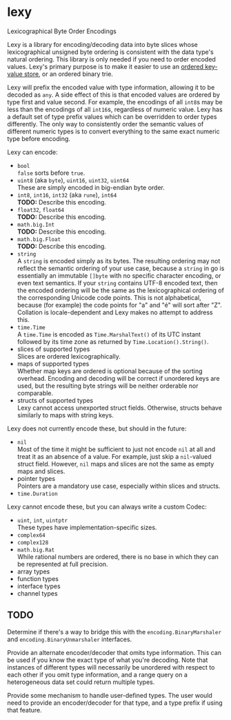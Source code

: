 # lexy

Lexicographical Byte Order Encodings

Lexy is a library for encoding/decoding data into byte slices whose
lexicographical unsigned byte ordering is consistent with the data
type's natural ordering. This library is only needed if you need to
order encoded values. Lexy's primary purpose is to make it easier to
use an [ordered key-value
store](https://en.wikipedia.org/wiki/Ordered_Key-Value_Store), or an
ordered binary trie.

Lexy will prefix the encoded value with type information, allowing it
to be decoded as `any`. A side effect of this is that encoded values
are ordered by type first and value second. For example, the encodings
of all `int8`s may be less than the encodings of all `int16`s,
regardless of numeric value. Lexy has a default set of type prefix
values which can be overridden to order types differently. The only
way to consistently order the semantic values of different numeric
types is to convert everything to the same exact numeric type before
encoding.

Lexy can encode:

* `bool`  
  `false` sorts before `true`.
* `uint8` (aka `byte`), `uint16`, `uint32`, `uint64`  
  These are simply encoded in big-endian byte order.
* `int8`, `int16`, `int32` (aka `rune`), `int64`  
  **TODO:** Describe this encoding.
* `float32`, `float64`  
  **TODO:** Describe this encoding.
* `math.big.Int`  
  **TODO:** Describe this encoding.
* `math.big.Float`  
  **TODO:** Describe this encoding.
* `string`  
  A `string` is encoded simply as its bytes. The resulting ordering
  may not reflect the semantic ordering of your use case, because a
  `string` in go is essentially an immutable `[]byte` with no specific
  character encoding, or even text semantics. If your `string`
  contains UTF-8 encoded text, then the encoded ordering will be the
  same as the lexicographical ordering of the corresponding Unicode
  code points. This is not alphabetical, because (for example) the
  code points for "a" and "&#xE9;" will sort after "Z". Collation is
  locale-dependent and Lexy makes no attempt to address this.
* `time.Time`  
  A `time.Time` is encoded as `Time.MarshalText()` of its UTC instant
  followed by its time zone as returned by `Time.Location().String()`.
* slices of supported types  
  Slices are ordered lexicographically.
* maps of supported types  
  Whether map keys are ordered is optional because of the sorting
  overhead. Encoding and decoding will be correct if unordered keys
  are used, but the resulting byte strings will be neither orderable
  nor comparable.
* structs of supported types  
  Lexy cannot access unexported struct fields. Otherwise, structs
  behave similarly to maps with string keys.

Lexy does not currently encode these, but should in the future:

* `nil`  
  Most of the time it might be sufficient to just not encode `nil` at
  all and treat it as an absence of a value. For example, just skip a
  `nil`-valued struct field. However, `nil` maps and slices are not
  the same as empty maps and slices.
* pointer types  
  Pointers are a mandatory use case, especially within slices and
  structs.
* `time.Duration`

Lexy cannot encode these, but you can always write a custom Codec:

* `uint`, `int`, `uintptr`  
  These types have implementation-specific sizes.
* `complex64`
* `complex128`
* `math.big.Rat`  
  While rational numbers are ordered, there is no base in which they
  can be represented at full precision.
* array types
* function types
* interface types
* channel types

## TODO

Determine if there's a way to bridge this with the `encoding.BinaryMarshaler`
and `encoding.BinaryUnmarshaler` interfaces.

Provide an alternate encoder/decoder that omits type information. This
can be used if you know the exact type of what you're decoding. Note
that instances of different types will necessarily be unordered with
respect to each other if you omit type information, and a range query
on a heterogeneous data set could return multiple types.

Provide some mechanism to handle user-defined types. The user would
need to provide an encoder/decoder for that type, and a type prefix if
using that feature.
